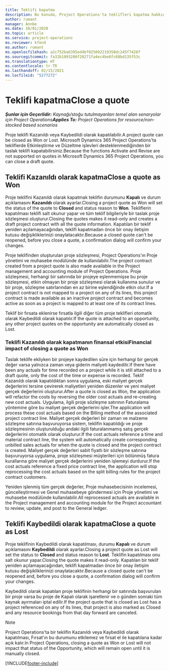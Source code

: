 ```yaml
---
title: Teklifi kapatma
description: Bu konuda, Project Operations'ta teklifleri kapatma hakkında bilgiler sağlanmaktadır.
author: rumant
manager: Annbe
ms.date: 10/01/2020
ms.topic: article
ms.service: project-operations
ms.reviewer: kfend
ms.author: rumant
ms.openlocfilehash: a2c752ba6395ed4bf025092219350dc245f7428f
ms.sourcegitcommit: fa32b1893286f20271fa4ec4be8fc68bd135f53c
ms.translationtype: HT
ms.contentlocale: tr-TR
ms.lasthandoff: 02/15/2021
ms.locfileid: "5277272"
---
```

# <a name="close-a-quote"></a><span data-ttu-id="1bb5f-103">Teklifi kapatma</span><span class="sxs-lookup"><span data-stu-id="1bb5f-103">Close a quote</span></span>

<span data-ttu-id="1bb5f-104">_**Şunlar için Geçerlidir:** Kaynağı/stoğu tutulmayanları temel alan senaryolar için Project Operations_</span><span class="sxs-lookup"><span data-stu-id="1bb5f-104">_**Applies To:** Project Operations for resource/non-stocked based scenarios_</span></span>

<span data-ttu-id="1bb5f-105">Proje teklifi Kazanıldı veya Kaybedildi olarak kapatılabilir.</span><span class="sxs-lookup"><span data-stu-id="1bb5f-105">A project quote can be closed as Won or Lost.</span></span> <span data-ttu-id="1bb5f-106">Microsoft Dynamics 365 Project Operations'ta tekliflerde Etkinleştirme ve Düzeltme işlevleri desteklenmediğinden bir taslak teklifi kapatabilirsiniz.</span><span class="sxs-lookup"><span data-stu-id="1bb5f-106">Because the functions Activate and Revise are not supported on quotes in Microsoft Dynamics 365 Project Operations, you can close a draft quote.</span></span>

## <a name="close-a-quote-as-won"></a><span data-ttu-id="1bb5f-107">Teklifi Kazanıldı olarak kapatma</span><span class="sxs-lookup"><span data-stu-id="1bb5f-107">Close a quote as Won</span></span>

<span data-ttu-id="1bb5f-108">Proje teklifini Kazanıldı olarak kapatmak teklifin durumunu **Kapalı** ve durum açıklamasını **Kazanıldı** olarak ayarlar.</span><span class="sxs-lookup"><span data-stu-id="1bb5f-108">Closing a project quote as Won will set the status of the quote to **Closed** and status reason to **Won**.</span></span> <span data-ttu-id="1bb5f-109">Tekliflerin kapatılması teklifi salt okunur yapar ve tüm teklif bilgileriyle bir taslak proje sözleşmesi oluşturur.</span><span class="sxs-lookup"><span data-stu-id="1bb5f-109">Closing the quotes makes it read-only and creates a draft project contract with all the quote information.</span></span> <span data-ttu-id="1bb5f-110">Kapatılan bir teklif yeniden açılamayacağından, teklifi kapatmadan önce bir onay iletişim kutusu değişikliklerinizi onaylatacaktır.</span><span class="sxs-lookup"><span data-stu-id="1bb5f-110">Because a closed quote can't be reopened, before you close a quote, a confirmation dialog will confirm your changes.</span></span>

<span data-ttu-id="1bb5f-111">Proje teklifinden oluşturulan proje sözleşmesi, Project Operations'ın Proje yönetimi ve muhasebe modülünde de kullanılabilir.</span><span class="sxs-lookup"><span data-stu-id="1bb5f-111">The project contract created from a project quote is also made available in the Project management and accounting module of Project Operations.</span></span> <span data-ttu-id="1bb5f-112">Proje sözleşmesi, herhangi bir satırında bir projeye eşlenmemişse bu proje sözleşmesi, etkin olmayan bir proje sözleşmesi olarak kullanıma sunulur ve bir proje, sözleşme satırlarından en az birine eşlendiğinde etkin olur.</span><span class="sxs-lookup"><span data-stu-id="1bb5f-112">If a project contract is not mapped to a project on any of its lines, this project contract is made available as an inactive project contract and becomes active as soon as a project is mapped to at least one of its contract lines.</span></span>

<span data-ttu-id="1bb5f-113">Teklif bir fırsata eklenirse fırsatla ilgili diğer tüm proje teklifleri otomatik olarak Kaybedildi olarak kapatılır.</span><span class="sxs-lookup"><span data-stu-id="1bb5f-113">If the quote is attached to an opportunity, any other project quotes on the opportunity are automatically closed as Lost.</span></span>

### <a name="financial-impact-of-closing-a-quote-as-won"></a><span data-ttu-id="1bb5f-114">Teklifi Kazanıldı olarak kapatmanın finansal etkisi</span><span class="sxs-lookup"><span data-stu-id="1bb5f-114">Financial impact of closing a quote as Won</span></span>

<span data-ttu-id="1bb5f-115">Taslak teklife ekliyken bir projeye kaydedilen süre için herhangi bir gerçek değer varsa yalnızca zaman veya giderin maliyeti kaydedilir.</span><span class="sxs-lookup"><span data-stu-id="1bb5f-115">If there have been any actuals for time recorded on a project while it is still attached to a draft quote, only the cost of the time or expense is recorded.</span></span> <span data-ttu-id="1bb5f-116">Teklif Kazanıldı olarak kapatıldıktan sonra uygulama, eski maliyet gerçek değerlerini tersine çevirerek maliyetleri yeniden düzenler ve yeni maliyet gerçek değerlerini oluşturur.</span><span class="sxs-lookup"><span data-stu-id="1bb5f-116">After a quote is closed as Won, the application will refactor the costs by reversing the older cost actuals and re-creating new cost actuals.</span></span> <span data-ttu-id="1bb5f-117">Uygulama, ilgili proje sözleşme satırının Faturalama yöntemine göre bu maliyet gerçek değerlerini işler.</span><span class="sxs-lookup"><span data-stu-id="1bb5f-117">The application will process these cost actuals based on the Billing method of the associated project contract line.</span></span> <span data-ttu-id="1bb5f-118">Maliyet gerçek değerleri bir zaman ve malzeme sözleşme satırına başvuruyorsa sistem, teklifin kapatıldığı ve proje sözleşmesinin oluşturulduğu andaki ilgili faturalanmamış satış gerçek değerlerini otomatik olarak oluşturur.</span><span class="sxs-lookup"><span data-stu-id="1bb5f-118">If the cost actuals reference a time and material contract line, the system will automatically create corresponding unbilled sales actuals for when the quote is closed and the project contract is created.</span></span> <span data-ttu-id="1bb5f-119">Maliyet gerçek değerleri sabit fiyatlı bir sözleşme satırına başvuruyorsa uygulama, proje sözleşmesi müşterileri için bölünmüş fatura kurallarına göre maliyet gerçek değerlerini yeniden işlemeyi durdurur.</span><span class="sxs-lookup"><span data-stu-id="1bb5f-119">If the cost actuals reference a fixed price contract line, the application will stop reprocessing the cost actuals based on the split billing rules for the project contract customers.</span></span>

<span data-ttu-id="1bb5f-120">Yeniden işlenmiş tüm gerçek değerler, Proje muhasebecisinin incelemesi, güncelleştirmesi ve Genel muhasebeye göndermesi için Proje yönetimi ve muhasebe modülünde kullanılabilir.</span><span class="sxs-lookup"><span data-stu-id="1bb5f-120">All reprocessed actuals are available in the Project management and accounting module for the Project accountant to review, update, and post to the General ledger.</span></span> 

## <a name="close-a-quote-as-lost"></a><span data-ttu-id="1bb5f-121">Teklifi Kaybedildi olarak kapatma</span><span class="sxs-lookup"><span data-stu-id="1bb5f-121">Close a quote as Lost</span></span>

<span data-ttu-id="1bb5f-122">Proje teklifinin Kaybedildi olarak kapatılması, durumu **Kapalı** ve durum açıklamasını **Kaybedildi** olarak ayarlar.</span><span class="sxs-lookup"><span data-stu-id="1bb5f-122">Closing a project quote as Lost will set the status to **Closed** and status reason to **Lost**.</span></span> <span data-ttu-id="1bb5f-123">Teklifin kapatılması onu salt okunur yapar.</span><span class="sxs-lookup"><span data-stu-id="1bb5f-123">Closing the quote makes it read-only.</span></span> <span data-ttu-id="1bb5f-124">Kapatılan bir teklif yeniden açılamayacağından, teklifi kapatmadan önce bir onay iletişim kutusu değişikliklerinizi onaylatacaktır.</span><span class="sxs-lookup"><span data-stu-id="1bb5f-124">Because a closed quote can't be reopened and, before you close a quote, a confirmation dialog will confirm your changes.</span></span>

<span data-ttu-id="1bb5f-125">Kaybedildi olarak kapatılan proje teklifinin herhangi bir satırında başvurulan bir proje varsa bu proje de Kapalı olarak işaretlenir ve o günden sonraki tüm kaynak ayırmaları iptal edilir.</span><span class="sxs-lookup"><span data-stu-id="1bb5f-125">If the project quote that is closed as Lost has a project referenced on any of its lines, that project is also marked as Closed and any resource bookings from that day forward are canceled.</span></span>

> [!NOTE]
> <span data-ttu-id="1bb5f-126">Project Operations'ta bir teklifin Kazanıldı veya Kaybedildi olarak kapatılması, Fırsat'ın bu durumunu etkilemez ve fırsat el ile kapatılana kadar açık kalır.</span><span class="sxs-lookup"><span data-stu-id="1bb5f-126">In Project Operations, closing a quote as Won or Lost will not impact that status of the Opportunity, which will remain open until it is manually closed.</span></span>


[!INCLUDE[footer-include](../includes/footer-banner.md)]